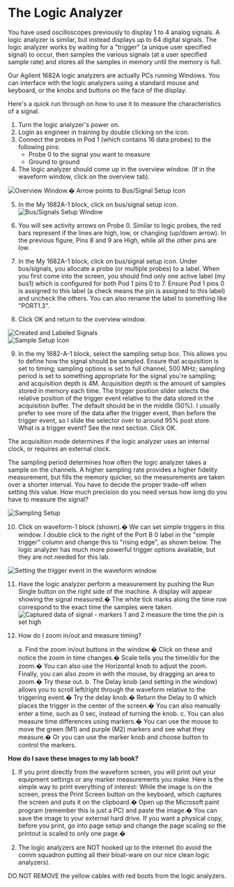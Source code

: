 # The Logic Analyzer

You have used oscilloscopes previously to display 1 to 4 analog signals.  A logic analyzer is similar, but instead displays up to 64 digital signals.  The logic analyzer works by waiting for a "trigger" (a unique user specified signal) to occur, then samples the various signals (at a user specified sample rate) and stores all the samples in memory until the memory is full.

Our Agilent 1682A logic analyzers are actually PCs running Windows.  You can interface with the logic analyzers using a standard mouse and keyboard, or the knobs and buttons on the face of the display.

Here's a quick run through on how to use it to measure the characteristics of a signal.

1. Turn the logic analyzer's power on.
2. Login as engineer in training by double clicking on the icon.
3. Connect the probes in Pod 1 (which contains 16 data probes) to the following pins:
    - Probe 0 to the signal you want to measure
    - Ground to ground
4. The logic analyzer should come up in the overview window. (If in the waveform window, click on the overview tab).

![Overview Window.� Arrow points to Bus/Signal Setup Icon](logic_analyzer_1.jpg)

5. In the My 1682A-1 block, click on bus/signal setup icon.
![Bus/Signals Setup Window](logic_analyzer_2.jpg)

6. You will see activity arrows on Probe 0.  Similar to logic probes, the red bars represent if the lines are high, low, or changing (up/down arrow).  In the previous figure,  Pins 8 and 9 are High, while all the other pins are low.
7. In the My 1682A-1 block, click on bus/signal setup icon.  Under bus/signals, you allocate a probe (or multiple probes) to a label.  When you first come into the screen, you should find only one active label (my bus1) which is configured for both Pod 1 pins 0 to 7.  Ensure Pod 1 pins 0 is assigned to this label (a check means the pin is assigned to this label) and uncheck the others. You can also rename the label to something like "PORT1.3".

8. Click OK and return to the overview window.

![Created and Labeled Signals](logic_analyzer_3.jpg)  
![Sample Setup Icon](logic_analyzer_4.jpg)  

9. In the my 1682-A-1 block, select the sampling setup box.  This allows you to define how the signal should be sampled.  Ensure that acquisition is set to timing; sampling options is set to full channel, 500 MHz; sampling period is set to something appropriate for the signal you're sampling; and acquisition depth is 4M.  Acquisition depth is the amount of samples stored in memory each time.  The trigger position slider selects the relative position of the trigger event relative to the data stored in the acquisition buffer.  The default should be in the middle (50%).  I usually prefer to see more of the data after the trigger event, than before the trigger event, so I slide the selector over to around 95% post store.  What is a trigger event?  See the next section.  Click OK.  

The acquisition mode determines if the logic analyzer uses an internal clock, or requires an external clock.  

The sampling period determines how often the logic analyzer takes a sample on the channels. A higher sampling rate provides a higher fidelity measurement, but fills the memory quicker, so the measurements are taken over a shorter interval. You have to decide the proper trade-off when setting this value. How much precision do you need versus how long do you have to measure the signal?  

![Sampling Setup](logic_analyzer_5.jpg)  

10. Click on waveform-1 block (shown).� We can set simple triggers in this window.  I double click to the right of the Port B 0 label in the "simple trigger" column and change this to "rising edge", as shown below. The logic analyzer has much more powerful trigger options available, but they are not needed for this lab.  

![Setting the trigger event in the waveform window](logic_analyzer_6.jpg)  


11. Have the logic analyzer perform a measurement by pushing the Run Single button on the right side of the machine.  A display will appear showing the signal measured.� The white tick marks along the time row correspond to the exact time the samples were taken.  
![Captured data of signal - markers 1 and 2 measure the time the pin is set high](logic_analyzer_7.jpg)  

12. How do I zoom in/out and measure timing?

    a. Find the zoom in/out buttons in the window.� Click on these and notice the zoom in time changes.� Scale tells you the time/div for the zoom.� You can also use the Horizontal knob to adjust the zoom. Finally, you can also zoom in with the mouse, by dragging an area to zoom.� Try these out.
    b. The Delay knob (and setting in the window) allows you to scroll left/right through the waveform relative to the triggering event.� Try the delay knob.� Return the Delay to 0 which places the trigger in the center of the screen.� You can also manually enter a time, such as 0 sec, instead of turning the knob.
    c. You can also measure time differences using markers.� You can use the mouse to move the green (M1) and purple (M2) markers and see what they measure.� Or you can use the marker knob and choose button to control the markers.

**How do I save these images to my lab book?**

1. If you print directly from the waveform screen, you will print out your equipment settings or any marker measurements you make. Here is the simple way to print everything of interest: While the image is on the screen, press the Print Screen button on the keyboard, which captures the screen and puts it on the clipboard.� Open up the Microsoft paint program (remember this is just a PC) and paste the image.� You can save the image to your external hard drive.  If you want a physical copy, before you print, go into page setup and change the page scaling so the printout is scaled to only one page.�

2. The logic analyzers are NOT hooked up to the internet (to avoid the comm squadron putting all their bloat-ware on our nice clean logic analyzers).

DO NOT REMOVE the yellow cables with red boots from the logic analyzers.
